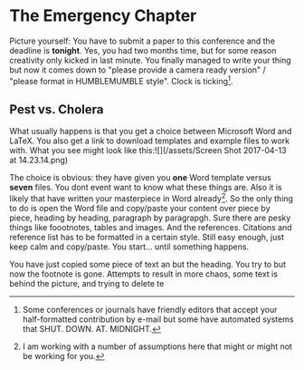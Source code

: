 # The Emergency Chapter

Picture yourself: You have to submit a paper to this conference and the deadline is **tonight**. Yes, you had two months time, but for some reason creativity only kicked in last minute. You finally managed to write your thing but now it comes down to "please provide a camera ready version" / "please format in HUMBLEMUMBLE style". Clock is ticking[^2].

## Pest vs. Cholera

What usually happens is that you get a choice between Microsoft Word and LaTeX. You also get a link to download templates and example files to work with. What you see might look like this:![](/assets/Screen Shot 2017-04-13 at 14.23.14.png)

The choice is obvious: they have given you **one** Word template versus **seven** files. You dont event want to know what these  things are. Also it is likely that have written your masterpiece in Word already[^1]. So the only thing to do is open the Word file and copy/paste your content over piece by piece, heading by heading, paragraph by paragrapgh. Sure there are pesky things like foootnotes, tables and images. And the references. Citations and reference list has to be formatted in a certain style. Still easy enough, just keep calm and copy/paste. You start... until something happens.

You have just copied some piece of text an but the heading. You try to but now the footnote is gone. Attempts to result in more chaos, some text is behind the picture, and trying to delete te 







[^1]: I am working with a number of assumptions here that might or might not be working for you. 

[^2]: Some conferences or journals have friendly editors that accept your half-formatted contribution by e-mail but some have automated systems that SHUT. DOWN. AT. MIDNIGHT.  

